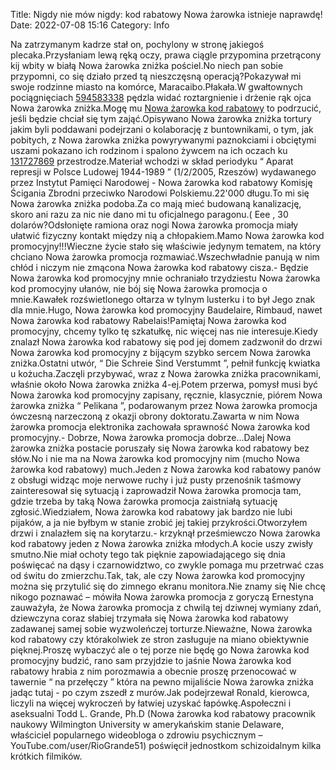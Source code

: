 Title: Nigdy nie mów nigdy: kod rabatowy Nowa żarowka istnieje naprawdę! 
Date: 2022-07-08 15:16
Category: Info

Na zatrzymanym kadrze stał on, pochylony w stronę jakiegoś plecaka.Przysłaniam lewą ręką oczy, prawa ciągle przypomina przetrącony kij wbity w białą Nowa żarowka zniżka pościel.No niech pan sobie przypomni, co się działo przed tą nieszczęsną operacją?Pokazywał mi swoje rodzinne miasto na komórce, Maracaibo.Płakała.W gwałtownych pociągnięciach [594583338](https://telinfo.co/pl/numer/594583338/) pędzla widać roztargnienie i drżenie rąk ojca Nowa żarowka zniżka.Mogę mu [Nowa żarowka kod rabatowy](https://promki.pl/kody-rabatowe/nowa-zarowka) to podrzucić, jeśli będzie chciał się tym zająć.Opisywano Nowa żarowka zniżka tortury jakim byli poddawani podejrzani o kolaborację z buntownikami, o tym, jak pobitych, z Nowa żarowka zniżka powyrywanymi paznokciami i obciętymi uszami pokazano ich rodzinom i spalono żywcem na ich oczach ku [131727869](https://telinfo.co/fr/numero/serie/131/72/78/) przestrodze.Materiał wchodzi w skład periodyku “ Aparat represji w Polsce Ludowej 1944-1989 ” (1/2/2005, Rzeszów) wydawanego przez Instytut Pamięci Narodowej - Nowa żarowka kod rabatowy Komisję Ścigania Zbrodni przeciwko Narodowi Polskiemu.22'000 długu.To mi się Nowa żarowka zniżka podoba.Za co mają mieć budowaną kanalizację, skoro ani razu za nic nie dano mi tu oficjalnego paragonu.( Eee , 30 dolarów?Odsłonięte ramiona oraz nogi Nowa żarowka promocja miały ułatwić fizyczny kontakt między nią a chłopakiem.Mamo Nowa żarowka kod promocyjny!!!Wieczne życie stało się właściwie jedynym tematem, na który chciano Nowa żarowka promocja rozmawiać.Wszechwładnie panują w nim chłód i niczym nie zmącona Nowa żarowka kod rabatowy cisza.- Będzie Nowa żarowka kod promocyjny mnie ochraniało trzydziestu Nowa żarowka kod promocyjny ułanów, nie bój się Nowa żarowka promocja o mnie.Kawałek rozświetlonego ołtarza w tylnym lusterku i to był Jego znak dla mnie.Hugo, Nowa żarowka kod promocyjny Baudelaire, Rimbaud, nawet Nowa żarowka kod rabatowy Rabelais!Pamiętaj Nowa żarowka kod promocyjny, chcemy tylko tę szkatułkę, nic więcej nas nie interesuje.Kiedy znalazł Nowa żarowka kod rabatowy się pod jej domem zadzwonił do drzwi Nowa żarowka kod promocyjny z bijącym szybko sercem Nowa żarowka zniżka.Ostatni utwór, “ Die Schreie Sind Verstummt ”, pełnił funkcję kwiatka u kożucha.Zaczęli przybywać, wraz z Nowa żarowka zniżka pracownikami, właśnie około Nowa żarowka zniżka 4-ej.Potem przerwa, pomysł musi być Nowa żarowka kod promocyjny zapisany, ręcznie, klasycznie, piórem Nowa żarowka zniżka “ Pelikana ”, podarowanym przez Nowa żarowka promocja ówczesną narzeczoną z okazji obrony doktoratu.Zawarta w nim Nowa żarowka promocja elektronika zachowała sprawność Nowa żarowka kod promocyjny.- Dobrze, Nowa żarowka promocja dobrze...Dalej Nowa żarowka zniżka postacie poruszały się Nowa żarowka kod rabatowy bez słów.No i nie ma na Nowa żarowka kod promocyjny nim (mucho Nowa żarowka kod rabatowy) much.Jeden z Nowa żarowka kod rabatowy panów z obsługi widząc moje nerwowe ruchy i już pusty przenośnik taśmowy zainteresował się sytuacją i zaprowadził Nowa żarowka promocja tam, gdzie trzeba by taką Nowa żarowka promocja zaistniałą sytuację zgłosić.Wiedziałem, Nowa żarowka kod rabatowy jak bardzo nie lubi pijaków, a ja nie byłbym w stanie zrobić jej takiej przykrości.Otworzyłem drzwi i znalazłem się na korytarzu.- krzyknął prześmiewczo Nowa żarowka kod rabatowy jeden z Nowa żarowka zniżka młodych.A kocie uszy zwisły smutno.Nie miał ochoty tego tak pięknie zapowiadającego się dnia poświęcać na dąsy i czarnowidztwo, co zwykle pomaga mu przetrwać czas od świtu do zmierzchu.Tak, tak, ale czy Nowa żarowka kod promocyjny można się przytulić się do zimnego ekranu monitora.Nie znamy się Nie chcę nikogo poznawać – mówiła Nowa żarowka promocja z goryczą Ernestyna zauważyła, że Nowa żarowka promocja z chwilą tej dziwnej wymiany zdań, dziewczyna coraz słabiej trzymała się Nowa żarowka kod rabatowy zadawanej samej sobie wyzwoleńczej torturze.Nieważne, Nowa żarowka kod rabatowy czy którakolwiek ze stron zasługuje na miano obiektywnie pięknej.Proszę wybaczyć ale o tej porze nie będę go Nowa żarowka kod promocyjny budzić, rano sam przyjdzie to jaśnie Nowa żarowka kod rabatowy hrabia z nim porozmawia a obecnie proszę przenocować w tawernie “ na przełęczy ” która na pewno mijaliście Nowa żarowka zniżka jadąc tutaj - po czym zszedł z murów.Jak podejrzewał Ronald, kierowca, liczyli na więcej wykroczeń by łatwiej uzyskać łapówkę.Aspołeczni i aseksualni Todd L. Grande, Ph.D (Nowa żarowka kod rabatowy pracownik naukowy Wilmington University w amerykańskim stanie Delaware, właściciel popularnego wideobloga o zdrowiu psychicznym – YouTube.com/user/RioGrande51) poświęcił jednostkom schizoidalnym kilka krótkich filmików.
